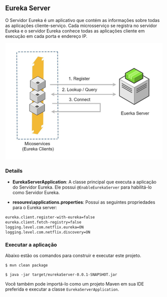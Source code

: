 ## Eureka Server

O Servidor Eureka é um aplicativo que contém as informações sobre todas as aplicações cliente-serviço. Cada microsserviço se registra no servidor Eureka e o servidor Eureka conhece todas as aplicações cliente em execução em cada porta e endereço IP.

<img src="/images/eureka-server.png">

### Details

- __EurekaServerApplication__: A classe principal que executa a aplicação do Servidor Eureka. Ele possui  `@EnableEurekaServer` para habilitá-lo como Servidor Eureka.

- __resoures\applications.properties__: Possui as seguintes propriedades para o Eureka server:
````propriedades
eureka.client.register-with-eureka=false
eureka.client.fetch-registry=false
logging.level.com.netflix.eureka=ON
logging.level.com.netflix.discovery=ON
````

### Executar a aplicação

Abaixo estão os comandos para construir e executar este projeto.
```
$ mvn clean package
```

```
$ java -jar target/eurekaServer-0.0.1-SNAPSHOT.jar
```

Você também pode importá-lo como um projeto Maven em sua IDE preferida e executar a classe `EurekaServerApplication`.

